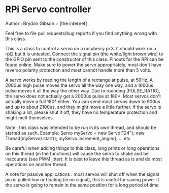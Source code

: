 # RPi Servo controller

Author : Brydon Gibson + [the internet]

Feel free to file pull requests/bug reports if you find anything wrong with this class.

This is a class to control a servo on a raspberry pi 3. It should work on a rpi2 but it is untested.
Connect the signal pin (the white/light brown wire) to the GPIO pin sent to the constructor of this class. Pinouts for the RPi can be found online.
Make sure to power the servo appropriately, most don't have reverso polarity protection and most cannot handle more than 5 volts.

A servo works by reading the length of a rectangular pulse, at 50Hz. A 2000us high pulse moves the servo all the way one way, and a 1000us pulse moves it all the way the other way.
Due to rounding (PULSE_RATIO), the servo does not actually get a 2000us pulse at 180*. Most servos don't actually move a full 180* either.
You can send most servos down to 900us and up to about 2100us, and they might move a little further.
If the servo is shaking a lot, please shut it off, they have no temperature protection and might melt themselves.


Note : this class was intended to be run in its own thread, and should be started as such. Example:
Servo myServo = new Servo("24");
new Thread(myServo).start();
myServo.increment_angle();
... etc

Be careful when adding things to this class, long prints or long operations on this thread (in the functions) will cause the servo to shake and be inaccurate (see PWM jitter).
It is best to leave this thread as is and do most operations on another thread.

A note for passive applications :
most servos will shut off when the signal pin is pulled low or floating (ie no signal), this is useful for saving power if the servo is going to remain in the same position for a long period of time
